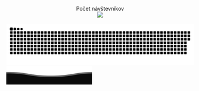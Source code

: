 
<p align="center"> 
  Počet návštevníkov<br>
  <img src="https://profile-counter.glitch.me/gymoblig/count.svg" />
</p>
<a href=#><img src="contributions.svg"></a>
<a href=#><img src="footer.svg"></a>
